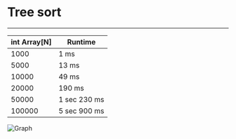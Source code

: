 Tree sort
==============
-----
|  int Array[N]  | Runtime       | 
|----------------|---------------|
| 1000           | 1 ms           |
| 5000           | 13 ms          |
| 10000          | 49 ms          |
| 20000          | 190 ms       |
| 50000          | 1 sec 230 ms       |
| 100000         | 5 sec 900 ms     |

![Graph](http://ipic.su/img/img7/fs/Snimok.1504171931.png)